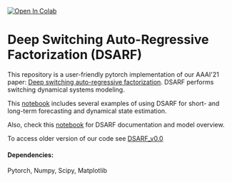 [![Open In Colab](https://colab.research.google.com/assets/colab-badge.svg)](https://colab.research.google.com/github/amirfarnoosh/DSARF/blob/master/DSARF_Examples.ipynb)

# Deep Switching Auto-Regressive Factorization (DSARF)

This repository is a user-friendly pytorch implementation of our AAAI'21 paper: [Deep switching auto-regressive factorization](https://arxiv.org/abs/2009.05135). DSARF performs switching dynamical systems modeling.

This [notebook](./DSARF_Examples.ipynb) includes several examples of using DSARF for short- and long-term forecasting and dynamical state estimation.

Also, check this [notebook](./Documentation.ipynb) for DSARF documentation and model overview.

To access older version of our code see [DSARF_v0.0](./DSARF_v0.0)

#### Dependencies: 
Pytorch, Numpy, Scipy, Matplotlib
